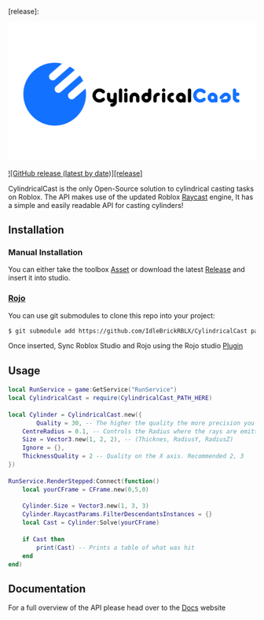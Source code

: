 <!-- Project Link References -->

[latest release]: https://github.com/IdleBrickRBLX/CylindricalCast/releases/latest
[library url]: https://www.roblox.com/library/5023525481
[docs]: https://idlebrickrblx.github.io/CylindricalCast/

<!-- Depends -->

[devhub/raycasts]: https://developer.roblox.com/en-us/api-reference/function/WorldRoot/Raycast
[rblx/CylindricalCast]: https://www.roblox.com/library/10540083895/CylindricalCast
[rblx/rojo]: https://www.roblox.com/library/6415005344/Rojo-7
[web/rojo]: https://rojo.space/

<!-- Images -->

[release]: 

[splash]: .github/Assets/cylindrical_splash.png

[![CylindricalCast][splash]][docs]

[![GitHub release (latest by date)][release]][latest release]

CylindricalCast is the only Open-Source solution to cylindrical casting tasks on Roblox. The API makes use of the updated Roblox [Raycast][devhub/raycasts] engine, It has a simple and easily readable API for casting cylinders!

## Installation

### Manual Installation

You can either take the toolbox [Asset][rblx/CylindricalCast] or download the latest [Release][latest release] and insert it into studio.

### [Rojo][web/rojo]

You can use git submodules to clone this repo into your project:

```sh
$ git submodule add https://github.com/IdleBrickRBLX/CylindricalCast packages/CylindricalCast
```

Once inserted, Sync Roblox Studio and Rojo using the Rojo studio [Plugin][rblx/rojo]

## Usage

```lua
local RunService = game:GetService("RunService")
local CylindricalCast = require(CylindricalCast_PATH_HERE)

local Cylinder = CylindricalCast.new({
        Quality = 30, -- The higher the quality the more precision you have. Recommended 15, 50
	CentreRadius = 0.1, -- Controls the Radius where the rays are emitted from
	Size = Vector3.new(1, 2, 2), -- (Thicknes, RadiusY, RadiusZ)
	Ignore = {},
	ThicknessQuality = 2 -- Quality on the X axis. Recommended 2, 3
})

RunService.RenderStepped:Connect(function()
    local yourCFrame = CFrame.new(0,5,0)

    Cylinder.Size = Vector3.new(1, 3, 3)
    Cylinder.RaycastParams.FilterDescendantsInstances = {}
    local Cast = Cylinder:Solve(yourCFrame)

    if Cast then
        print(Cast) -- Prints a table of what was hit
    end
end)
```

## Documentation

For a full overview of the API please head over to the [Docs][docs] website
